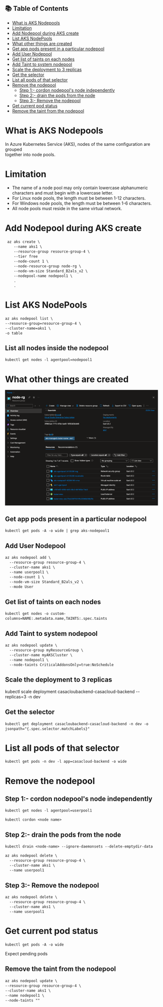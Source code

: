## 📚 Table of Contents

- [What is AKS Nodepools](#what-is-aks-nodepools)
- [Limitation](#limitation)
- [Add Nodepool during AKS create](#add-nodepool-during-aks-create)
- [List AKS NodePools](#list-aks-nodepools)
- [What other things are created](#what-other-things-are-created)
- [Get app pods present in a particular nodepool](#get-app-pods-present-in-a-particular-nodepool)
- [Add User Nodepool](#add-user-nodepool)
- [Get list of taints on each nodes](#get-list-of-taints-on-each-nodes)
- [Add Taint to system nodepool](#add-taint-to-system-nodepool)
- [Scale the deployment to 3 replicas](#scale-the-deployment-to-3-replicas)
- [Get the selector](#get-the-selector)
- [List all pods of that selector](#list-all-pods-of-that-selector)
- [Remove the nodepool](#remove-the-nodepool)  
  - [Step 1:- cordon nodepool's node independently](#step-1--cordon-nodepools-node-independently)  
  - [Step 2:- drain the pods from the node](#step-2--drain-the-pods-from-the-node)  
  - [Step 3:- Remove the nodepool](#step-3--remove-the-nodepool)
- [Get current pod status](#get-current-pod-status)
- [Remove the taint from the nodepool](#remove-the-taint-from-the-nodepool)


# What is AKS Nodepools
In Azure Kubernetes Service (AKS), nodes of the same configuration are grouped  
together into node pools.

# Limitation
* The name of a node pool may only contain lowercase alphanumeric characters and must begin with a lowercase letter.
* For Linux node pools, the length must be between 1-12 characters.
* For Windows node pools, the length must be between 1-6 characters.
* All node pools must reside in the same virtual network.

# Add Nodepool during AKS create
```
 az aks create \
    --name aks1 \
    --resource-group resource-group-4 \
    --tier free
    --node-count 1 \
    --node-resource-group node-rg \
    --node-vm-size Standard_B2als_v2 \
    --nodepool-name nodepool1 \
    .
    .
```

# List AKS NodePools 
```
az aks nodepool list \
--resource-group=resource-group-4 \
--cluster-name=aks1 \
-o table
```
## List all nodes inside the nodepool
```
kubectl get nodes -l agentpool=nodepool1
```

# What other things are created
![](images/2025-05-12-21-19-03.png)

## Get app pods present in a particular nodepool
```
kubectl get pods -A -o wide | grep aks-nodepool1
```

## Add User Nodepool
```
az aks nodepool add \
  --resource-group resource-group-4 \
  --cluster-name aks1 \
  --name userpool1 \
  --node-count 1 \
  --node-vm-size Standard_B2als_v2 \
  --mode User
```

 ## Get list of taints on each nodes 
```
kubectl get nodes -o custom-columns=NAME:.metadata.name,TAINTS:.spec.taints
```

## Add Taint to system nodepool
```
az aks nodepool update \
  --resource-group myResourceGroup \
  --cluster-name myAKSCluster \
  --name nodepool1 \
  --node-taints CriticalAddonsOnly=true:NoSchedule
```

## Scale the deployment to 3 replicas
kubectl scale deployment casacloubackend-casacloud-backend --replicas=3 -n dev

## Get the selector 
```
kubectl get deployment casacloubackend-casacloud-backend -n dev -o jsonpath="{.spec.selector.matchLabels}"
```

# List all pods of that selector 
```
kubectl get pods -n dev -l app=casacloud-backend -o wide 
```

# Remove the nodepool
## Step 1:- cordon nodepool's node independently 
```
kubectl get nodes -l agentpool=userpool1
```
```
kubectl cordon <node name>
```

## Step 2:- drain the pods from the node
```
kubectl drain <node-name> --ignore-daemonsets --delete-emptydir-data
```
```
az aks nodepool delete \
  --resource-group resource-group-4 \
  --cluster-name aks1 \
  --name userpool1
```

## Step 3:- Remove the nodepool
```
az aks nodepool delete \
  --resource-group resource-group-4 \
  --cluster-name aks1 \
  --name userpool1
```

# Get current pod status 
```
kubectl get pods -A -o wide
```
Expect pending pods

## Remove the taint from the nodepool
```
az aks nodepool update \
--resource-group resource-group-4 \
--cluster-name aks1 \
--name nodepool1 \
--node-taints ""
```